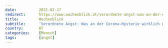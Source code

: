 ```yaml
---
date:          2021-02-17
redirect:      https://www.wochenblick.at/verordnete-angst-was-an-der-corona-hysterie-wirklich-gefaehrlich-ist/
title:         Wochenblick
subtitle:      'Verordnete Angst: Was an der Corona-Hysterie wirklich gefährlich ist'
country:       AT
categories:    [Mensch]
tags:          [angst]
---
```

